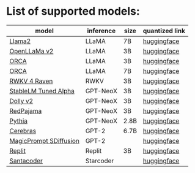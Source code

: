 # List of supported models:

| model                                                                                    | inference | size | quantized link                                                                                               |
|------------------------------------------------------------------------------------------|-----------|------|--------------------------------------------------------------------------------------------------------------|
| [Llama2](https://huggingface.co/meta-llama/Llama-2-7b-chat-hf)                           | LLaMA     | 7B   | [huggingface](https://huggingface.co/guinmoon/LLMFarm_Models/tree/main)                                      |
| [OpenLLaMa v2](https://github.com/openlm-research/open_llama)                            | LLaMA     | 3B   | [huggingface](https://huggingface.co/guinmoon/open_llama_3b_v2_ggml/tree/main)                               |
| [ORCA](https://huggingface.co/psmathur/orca_mini_3b)                                     | LLaMA     | 3B   | [huggingface](https://huggingface.co/guinmoon/LLMFarm_Models/tree/main)                                      |
| [ORCA](https://huggingface.co/TheBloke/orca_mini_v3_7B-GGUF)                             | LLaMA     | 7B   | [huggingface](https://huggingface.co/TheBloke/orca_mini_v3_7B-GGUF/tree/main)                                |
| [RWKV 4 Raven](https://huggingface.co/BlinkDL/rwkv-4-raven)                              | RWKV      | 3B   | [huggingface](https://huggingface.co/xzuyn/RWKV-4-Raven-3B-v11-Eng99-Other1-20230425-ctx4096-GGML/tree/main) |
| [StableLM Tuned Alpha](https://huggingface.co/stabilityai/stablelm-tuned-alpha-3b)       | GPT-NeoX  | 3B   | [huggingface](https://huggingface.co/guinmoon/LLMFarm_Models/tree/main)                                      |
| [Dolly v2](https://github.com/databrickslabs/dolly)                                      | GPT-NeoX  | 3B   | [huggingface](https://huggingface.co/guinmoon/LLMFarm_Models/tree/main)                                      |
| [RedPajama](https://huggingface.co/togethercomputer/RedPajama-INCITE-Base-3B-v1)         | GPT-NeoX  | 3B   | [huggingface](https://huggingface.co/guinmoon/LLMFarm_Models/tree/main)                                      |
| [Pythia](https://huggingface.co/EleutherAI)                                              | GPT-NeoX  | 2.8B | [huggingface](https://huggingface.co/guinmoon/LLMFarm_Models/tree/main)                                      |
| [Cerebras](https://huggingface.co/cerebras/Cerebras-GPT-2.7B)                            | GPT-2     | 6.7B | [huggingface](https://huggingface.co/guinmoon/cerebras-6.7b-ggml/tree/main)                                  |
| [MagicPrompt SDiffusion](https://huggingface.co/Gustavosta/MagicPrompt-Stable-Diffusion) | GPT-2     |      | [huggingface](https://huggingface.co/guinmoon/MagicPrompt-Stable-Diffusion-ggml/tree/main)                   |
| [Replit](https://huggingface.co/replit/replit-code-v1-3b)                                | Replit    | 3B   | [huggingface](https://huggingface.co/guinmoon/LLMFarm_Models/tree/main)                                      |
| [Santacoder](https://huggingface.co/bigcode/gpt_bigcode-santacoder)                      | Starcoder |      | [huggingface](https://huggingface.co/mike-ravkine/gpt_bigcode-santacoder-GGML/tree/main)                     |